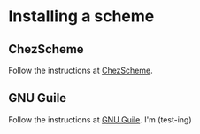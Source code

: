 # Installing a scheme

## ChezScheme
Follow the instructions at [ChezScheme](https://cisco.github.io/ChezScheme/#get).

## GNU Guile
Follow the instructions at [GNU Guile](https://www.gnu.org/software/guile/download/).
I'm \(test\-ing\)
